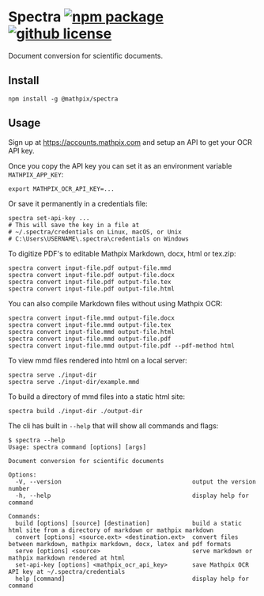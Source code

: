 # Spectra [![npm package][npm-img]][npm-url] [![github license][license-img]][license-url]

Document conversion for scientific documents.

## Install

```
npm install -g @mathpix/spectra
```

## Usage

Sign up at https://accounts.mathpix.com and setup an API to get your OCR API key.

Once you copy the API key you can set it as an environment variable `MATHPIX_APP_KEY`:

```
export MATHPIX_OCR_API_KEY=...
```

Or save it permanently in a credentials file:

```
spectra set-api-key ...
# This will save the key in a file at
# ~/.spectra/credentials on Linux, macOS, or Unix
# C:\Users\USERNAME\.spectra\credentials on Windows
```

To digitize PDF's to editable Mathpix Markdown, docx, html or tex.zip:

```
spectra convert input-file.pdf output-file.mmd
spectra convert input-file.pdf output-file.docx
spectra convert input-file.pdf output-file.tex
spectra convert input-file.pdf output-file.html
```

You can also compile Markdown files without using Mathpix OCR:

```
spectra convert input-file.mmd output-file.docx
spectra convert input-file.mmd output-file.tex
spectra convert input-file.mmd output-file.html
spectra convert input-file.mmd output-file.pdf
spectra convert input-file.mmd output-file.pdf --pdf-method html
```

To view mmd files rendered into html on a local server:

```
spectra serve ./input-dir
spectra serve ./input-dir/example.mmd
```

To build a directory of mmd files into a static html site:

```
spectra build ./input-dir ./output-dir
```

The cli has built in `--help` that will show all commands and flags:

```
$ spectra --help
Usage: spectra command [options] [args]

Document conversion for scientific documents

Options:
  -V, --version                                     output the version number
  -h, --help                                        display help for command

Commands:
  build [options] [source] [destination]            build a static html site from a directory of markdown or mathpix markdown
  convert [options] <source.ext> <destination.ext>  convert files between markdown, mathpix markdown, docx, latex and pdf formats
  serve [options] <source>                          serve markdown or mathpix markdown rendered at html
  set-api-key [options] <mathpix_ocr_api_key>       save Mathpix OCR API key at ~/.spectra/credentials
  help [command]                                    display help for command
```

[npm-img]: https://img.shields.io/npm/v/@mathpix/spectra?color=blue
[npm-url]: https://www.npmjs.com/package/@mathpix/spectra
[license-img]: https://img.shields.io/github/license/mathpix/spectra?color=blue
[license-url]: https://github.com/Mathpix/spectra/blob/master/LICENSE
